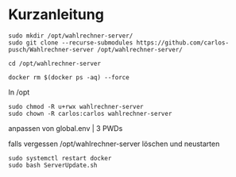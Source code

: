 # Kurzanleitung

```
sudo mkdir /opt/wahlrechner-server/
sudo git clone --recurse-submodules https://github.com/carlos-pusch/Wahlrechner-server /opt/wahlrechner-server/

cd /opt/wahlrechner-server

docker rm $(docker ps -aq) --force
```

In /opt

```
sudo chmod -R u+rwx wahlrechner-server
sudo chown -R carlos:carlos wahlrechner-server
```

anpassen von global.env | 3 PWDs

falls vergessen /opt/wahlrechner-server löschen und neustarten

```
sudo systemctl restart docker
sudo bash ServerUpdate.sh
```
